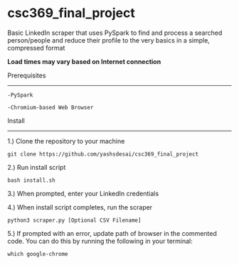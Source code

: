# csc369_final_project

Basic LinkedIn scraper that uses PySpark to find and process a searched person/people and reduce their profile
to the very basics in a simple, compressed format


**Load times may vary based on Internet connection**

Prerequisites
*************
    -PySpark
  
    -Chromium-based Web Browser
  
Install
********
1.) Clone the repository to your machine

    git clone https://github.com/yashsdesai/csc369_final_project

2.) Run install script

    bash install.sh

3.) When prompted, enter your LinkedIn credentials

4.) When install script completes, run the scraper 

    python3 scraper.py [Optional CSV Filename]

5.) If prompted with an error, update path of browser in the commented code. You can do this by running the following in your terminal:

    which google-chrome
 
